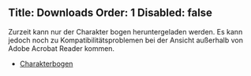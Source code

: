 Title: Downloads
Order: 1
Disabled: false
---
Zurzeit kann nur der Charakter bogen heruntergeladen werden. Es kann jedoch noch zu Kompatibilitätsproblemen bei der Ansicht außerhalb von Adobe Acrobat Reader kommen.

 * [Charakterbogen](downloads/Character.pdf)